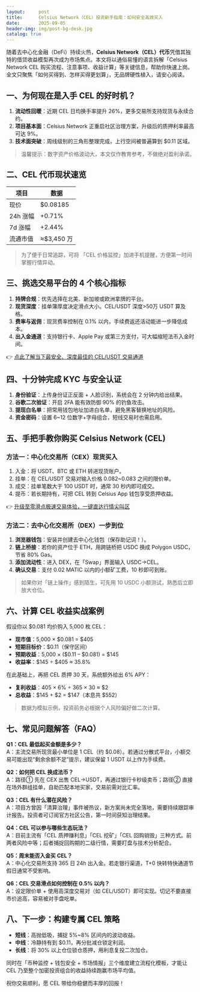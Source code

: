 ```yaml
---
layout:     post
title:      Celsius Network（CEL）投资新手指南：如何安全高效买入
date:       2025-09-05
header-img: img/post-bg-desk.jpg
catalog: true
---
```


随着去中心化金融（DeFi）持续火热，**Celsius Network（CEL）代币**凭借其独特的借贷收益模型再次成为市场焦点。本文将以通俗易懂的语言拆解「Celsius Network CEL 购买流程、注意事项、收益计算」等关键信息，帮助你快速上岗。全文只聚焦「如何买得到、怎样买得更划算」，无品牌硬性植入，请安心阅读。

## 一、为何现在是入手 CEL 的好时机？

1. **流动性回暖**：近期 CEL 日均换手率提升 26%，更多交易所支持现货与永续合约。
2. **项目基本面**：Celsius Network 正重启社区治理方案，升级后的质押利率最高可达 9%。
3. **技术面突破**：周线级别的三角形整理完成，上行空间被普遍算到 $0.11 区域。

> 温馨提示：数字资产价格波动大，本文仅作教育参考，不做绝对盈利承诺。

## 二、CEL 代币现状速览

| 项目        | 数据                 |
|-------------|----------------------|
| 现价        | $0.08185             |
| 24h 涨幅    | +0.71%               |
| 7d 涨幅     | +2.44%               |
| 流通市值    | ≈$3,450 万           |

> 为了便于日常追踪，可将 「CEL 价格监控」加进手机提醒，方便第一时间掌握行情异动。

## 三、挑选交易平台的 4 个核心指标

1. **持牌合规**：优先选择在北美、新加坡或欧洲拿牌的平台。
2. **现货深度**：挂单簿厚度决定滑点大小。CEL/USDT 深度>50万 USDT 算及格。
3. **费率与返佣**：现货费率控制在 0.1% 以内，手续费返还活动能进一步降低成本。
4. **出入金通道**：支持银行卡、Apple Pay 或第三方支付，可大幅缩短法币入金时间。

👉 [点此了解当下最安全、深度最佳的 CEL/USDT 交易通道](https://okxdog.com/)

## 四、十分钟完成 KYC 与安全认证

1. **身份验证**：上传身份证正反面 + 人脸识别，系统会在 2 分钟内给出结果。
2. **谷歌二次验证**：开启 2FA 能有效防御 90% 的钓鱼攻击。
3. **提现白名单**：把常用钱包地址加进白名单，避免黑客替换地址的风险。
4. **资金密码**：设置 6~12 位数字+字母组合，短线交易时也需启用。

## 五、手把手教你购买 Celsius Network (CEL)

### 方法一：中心化交易所（CEX）现货买入

1. 入金：将 USDT、BTC 或 ETH 转进现货账户。
2. 挂单：在 CEL/USDT 交易对输入价格 0.082~0.083 之间的限价单。
3. 成交：挂单笔数大于 100 USDT 时，通常 30 秒内即可成交。
4. 提币：若长期持有，可把 CEL 转到 Celsius App 钱包享受质押收益。

👉 [升级至零滑点极速交易体验，一键直达行情尖叫区](https://okxdog.com/)

### 方法二：去中心化交易所（DEX）一步到位

1. **浏览器钱包**：安装并创建去中心化钱包（保存助记词！）。
2. **链上桥接**：若你的资产位于 ETH，用跨链桥把 USDC 换成 Polygon USDC，节省 80% Gas。
3. **添加流动性**：进入 DEX，在「Swap」界面输入 USDC→CEL。
4. **确认交易**：支付 0.02 MATIC 以内的小额矿工费，10 秒即可到账。

> 如果你对「链上操作」感到陌生，可先用 10 USDC 小额测试，熟悉后立即放大仓位。

## 六、计算 CEL 收益实战案例

假设你以 $0.081 均价购入 5,000 枚 CEL：

- **现市值**：5,000 × $0.081 = $405
- **短期目标价**：$0.11（保守区间）
- **预期收益**：5,000 × ($0.11 – $0.081) = $145
- **收益率**：$145 ÷ $405 ≈ 35.8%

在此基础上，再把 CEL 质押 30 天，系统额外给出 6% APY：

- **复利收益**：405 × 6% ÷ 365 × 30 ≈ $2
- **总收益**：$145 + $2 = $147（本息共 $552）

> 数据为模拟示例，投资前务必根据个人风险偏好做二次计算。

## 七、常见问题解答（FAQ）

**Q1：CEL 最低起买金额是多少？**  
A：主流交易所现货最小单位是 1 CEL（约 $0.08）。若通过分散式平台，小额交易可能出现“剩余余额不足”提示，建议保留 1 USDT 以上作为手续费。

**Q2：如何把 CEL 换成法币？**  
A：路径① 先在 CEX 出售 CEL→USDT，再通过银行卡秒级卖币；路径② 直接在场外群组挂单，自助匹配本地买家，交易前需对比汇率。

**Q3：CEL 有什么潜在风险？**  
A：项目方曾因「清算治理」事件被热议，新方案尚未完全落地，需要持续跟踪审计报告。投资者可订阅官方社区公告，第一时间获知治理结果。

**Q4：CEL 可以参与哪些生态玩法？**  
A：目前主流有「CEL 质押赚利息」「CEL 挖矿」「CEL 回购销毁」三种方式。前两者风险中等；后者捕捉回购期的二级行情，需要盯盘与技术分析配合。

**Q5：周末能否入金买 CEL？**  
A：中心化交易所支持 365 日 24h 出入金。若走银行渠道，T+0 快转特快通道节假日通常不受影响。

**Q6：CEL 交易滑点如何控制在 0.5% 以内？**  
A：设定限价单 + 使用高深度交易对（如 CEL/USDT）即可实现。切记不要直接市价追高，容易被对手盘吃单。

## 八、下一步：构建专属 CEL 策略

- **短线**：高抛低吸，捕捉 5%~8% 区间内的波动收益。
- **中线**：冷静持有到 $0.11，再分批减仓锁定利润。
- **长线**：将 30% 以上仓位锁仓质押，用利息复投二次加仓。

同时在「币种监控 + 钱包安全 + 市场情报」三个维度建立流程化模板，才能让 CEL 乃至整个加密投资组合的收益持续跑赢市场平均值。

祝你交易顺利，愿 CEL 带给你稳健而丰厚的回报！